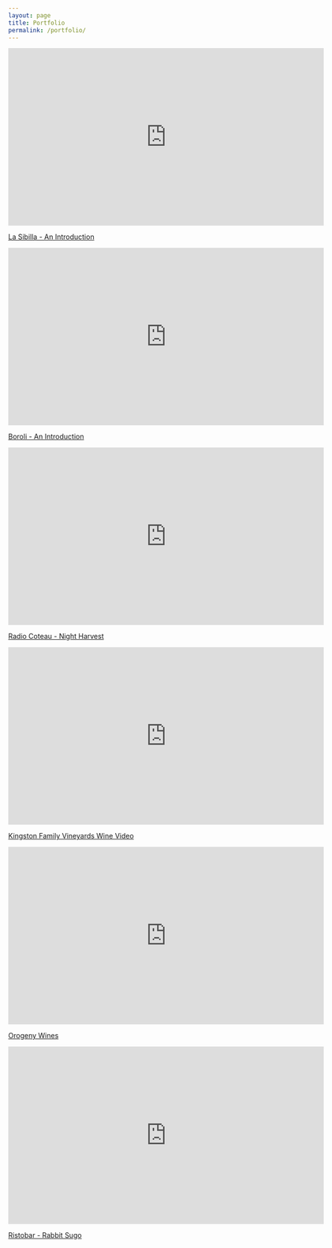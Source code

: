 ```yaml
---
layout: page
title: Portfolio
permalink: /portfolio/
---
```


<div style="width: 100%">
<div style="width: 640px; margin: 0 auto;">

<iframe src="https://player.vimeo.com/video/19017698?color=cccccc&title=0&byline=0&portrait=0" width="640" height="360" frameborder="0" webkitallowfullscreen mozallowfullscreen allowfullscreen></iframe>
<p><a href="https://vimeo.com/19017698">La Sibilla - An Introduction</a></p>

<iframe src="https://player.vimeo.com/video/19423511?color=cccccc&title=0&byline=0&portrait=0" width="640" height="360" frameborder="0" webkitallowfullscreen mozallowfullscreen allowfullscreen></iframe>
<p><a href="https://vimeo.com/19423511">Boroli - An Introduction</a></p>

<iframe src="https://player.vimeo.com/video/18798243?color=cccccc&byline=0&portrait=0&title=0" width="640" height="360" frameborder="0" webkitallowfullscreen mozallowfullscreen allowfullscreen></iframe>
<p><a href="https://vimeo.com/18798243">Radio Coteau - Night Harvest</a></p>

<iframe src="https://player.vimeo.com/video/102146964?color=cccccc&byline=0&portrait=0&title=0" width="640" height="360" frameborder="0" webkitallowfullscreen mozallowfullscreen allowfullscreen></iframe>
<p><a href="https://vimeo.com/102146964">Kingston Family Vineyards Wine Video</a></p>

<iframe src="https://player.vimeo.com/video/76627011?color=cccccc&byline=0&portrait=0&title=0" width="640" height="360" frameborder="0" webkitallowfullscreen mozallowfullscreen allowfullscreen></iframe>
<p><a href="https://vimeo.com/76627011">Orogeny Wines</a></p>

<iframe src="https://player.vimeo.com/video/18419610?color=cccccc&byline=0&portrait=0&title=0" width="640" height="360" frameborder="0" webkitallowfullscreen mozallowfullscreen allowfullscreen></iframe>
<p><a href="https://vimeo.com/18419610">Ristobar - Rabbit Sugo</a></p>

</div>
</div>
